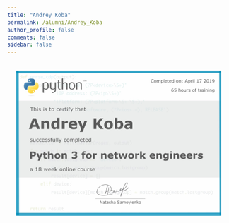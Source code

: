 ```yaml
---
title: "Andrey Koba"
permalink: /alumni/Andrey_Koba
author_profile: false
comments: false
sidebar: false
---
```


<div style="padding: 20px;">
  <img src="https://raw.githubusercontent.com/pyneng/pyneng.github.io/master/alumni/Andrey_Koba.png" alt="Python for network engineers">
</div>

